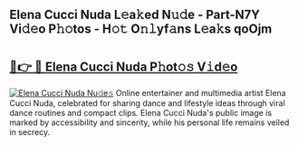 ## Elena Cucci Nuda L𝚎a𝚔ed N𝚞𝚍e - Part-N7Y Vi𝚍𝚎o P𝚑𝚘tos - H𝚘𝚝 O𝚗𝚕yf𝚊ns L𝚎a𝚔s qoOjm

# <h2><a href="http://kf5vwuw.oniu.top/?m=Elena+Cucci+Nuda">🔗👉 🔴 Elena Cucci Nuda P𝚑ot𝚘𝚜 V𝚒d𝚎o</a></h2>

[![Elena Cucci Nuda Nu𝚍e𝚜](https://i.imgur.com/0qMVB7G.gif)](http://kf5vwuw.oniu.top/?m=Elena+Cucci+Nuda)
Online entertainer and multimedia artist Elena Cucci Nuda, celebrated for sharing dance and lifestyle ideas through viral dance routines and compact clips. Elena Cucci Nuda's public image is marked by accessibility and sincerity, while his personal life remains veiled in secrecy.  
